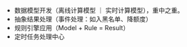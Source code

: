 - 数据模型开发（离线计算模型 ｜ 实时计算模型），重中之重。
- 抽象结果处理（事件处理：如入黑名单、降额度）
- 规则引擎应用（Model + Rule = Result）
- 定时任务处理中心
